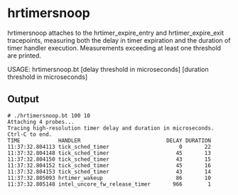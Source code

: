 # hrtimersnoop

hrtimersnoop attaches to the hrtimer_expire_entry and hrtimer_expire_exit
tracepoints, measuring both the delay in timer expiration and the duration of
timer handler execution. Measurements exceeding at least one threshold are
printed.

USAGE: hrtimersnoop.bt \[delay threshold in microseconds\] \[duration threshold in microseconds\]

## Output

```
# ./hrtimersnoop.bt 100 10
Attaching 4 probes...
Tracing high-resolution timer delay and duration in microseconds. Ctrl-C to end.
TIME            HANDLER                           DELAY DURATION
11:37:32.804113 tick_sched_timer                      0       22
11:37:32.804148 tick_sched_timer                     45       13
11:37:32.804150 tick_sched_timer                     43       15
11:37:32.804152 tick_sched_timer                     45       16
11:37:32.804153 tick_sched_timer                     43       14
11:37:32.805093 hrtimer_wakeup                       86       10
11:37:32.805148 intel_uncore_fw_release_timer       966        1
```
